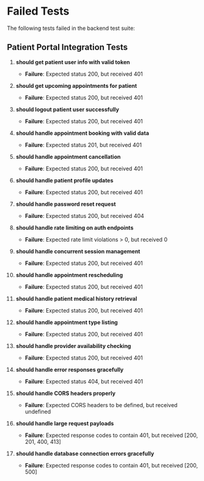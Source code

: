 # Failed Tests

The following tests failed in the backend test suite:

## Patient Portal Integration Tests

1. **should get patient user info with valid token**
   - **Failure**: Expected status 200, but received 401

2. **should get upcoming appointments for patient**
   - **Failure**: Expected status 200, but received 401

3. **should logout patient user successfully**
   - **Failure**: Expected status 200, but received 401

4. **should handle appointment booking with valid data**
   - **Failure**: Expected status 201, but received 401

5. **should handle appointment cancellation**
   - **Failure**: Expected status 200, but received 401

6. **should handle patient profile updates**
   - **Failure**: Expected status 200, but received 401

7. **should handle password reset request**
   - **Failure**: Expected status 200, but received 404

8. **should handle rate limiting on auth endpoints**
   - **Failure**: Expected rate limit violations > 0, but received 0

9. **should handle concurrent session management**
   - **Failure**: Expected status 200, but received 401

10. **should handle appointment rescheduling**
    - **Failure**: Expected status 200, but received 401

11. **should handle patient medical history retrieval**
    - **Failure**: Expected status 200, but received 401

12. **should handle appointment type listing**
    - **Failure**: Expected status 200, but received 401

13. **should handle provider availability checking**
    - **Failure**: Expected status 200, but received 401

14. **should handle error responses gracefully**
    - **Failure**: Expected status 404, but received 401

15. **should handle CORS headers properly**
    - **Failure**: Expected CORS headers to be defined, but received undefined

16. **should handle large request payloads**
    - **Failure**: Expected response codes to contain 401, but received [200, 201, 400, 413]

17. **should handle database connection errors gracefully**
    - **Failure**: Expected response codes to contain 401, but received [200, 500]
